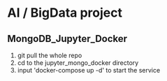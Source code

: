 AI / BigData project
====

MongoDB_Jupyter_Docker
----
1. git pull the whole repo
2. cd to the jupyter_mongo_docker directory
3. input 'docker-compose up -d' to start the service

